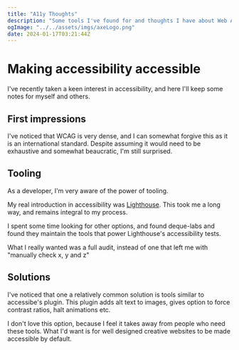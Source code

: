 ```yaml
---
title: "A11y Thoughts"
description: "Some tools I've found for and thoughts I have about Web Accessibility"
ogImage: "../../assets/imgs/axeLogo.png"
date: 2024-01-17T03:21:44Z
---
```


# Making accessibility accessible

I've recently taken a keen interest in accessibility, and here I'll keep some notes for myself and others.

## First impressions

I've noticed that WCAG is very dense, and I can somewhat forgive this as it is an international standard. Despite assuming it would need to be exhaustive and somewhat beaucratic, I'm still surprised.

## Tooling

As a developer, I'm very aware of the power of tooling. 

My real introduction in accessibility was [Lighthouse](https://pagespeed.web.dev). This took me a long way, and remains integral to my process. 

I spent some time looking for other options, and found deque-labs and found they maintain the tools that power Lighthouse's accessibility tests. 

What I really wanted was a full audit, instead of one that left me with "manually check x, y and z"

## Solutions

I've noticed that one a relatively common solution is tools similar to accessibe's plugin. This plugin adds alt text to images, gives option to force contrast ratios, halt animations etc. 

I don't love this option, because I feel it takes away from people who need these tools. What I'd want is for well designed creative websites to be made accessible by default. 




